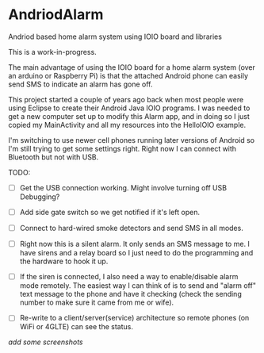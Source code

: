 # AndriodAlarm
Andriod based home alarm system using IOIO board and libraries

This is a work-in-progress.  

The main advantage of using the IOIO board for a home alarm system (over an arduino or Raspberry Pi) is that the attached Android phone can easily send SMS to indicate an alarm has gone off.

This project started a couple of years ago back when most people were using Eclipse to create their Android Java IOIO programs.  I was needed to get a new computer set up to modify this Alarm app, and in doing so I just copied my MainActivity and all my resources into the HelloIOIO example.  

I'm switching to use newer cell phones running later versions of Android so I'm still trying to get some settings right.  Right now I can connect with Bluetooth but not with USB.

TODO:
 - [ ] Get the USB connection working.  Might involve turning off USB Debugging?
 - [ ] Add side gate switch so we get notified if it's left open.
 - [ ] Connect to hard-wired smoke detectors and send SMS in all modes.
 - [ ] Right now this is a silent alarm.  It only sends an SMS message to me.  I have sirens and a relay board so I just need to do the programming and the hardware to hook it up.
 - [ ] If the siren is connected, I also need a way to enable/disable alarm mode remotely.  The easiest way I can think of is to send and "alarm off" text message to the phone and have it checking (check the sending number to make sure it came from me or wife).
 - [ ] Re-write to a client/server(service) architecture so remote phones (on WiFi or 4GLTE) can see the status.
 



 *add some screenshots*
